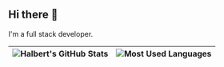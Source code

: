 ## Hi there 👋

I'm a full stack developer.

| <img align="center" src="https://github-readme-stats.vercel.app/api?username=princescar&show_icons=true&include_all_commits=true&theme=buefy&hide_border=false" alt="Halbert's GitHub Stats" /> | <img align="center" src="https://github-readme-stats.vercel.app/api/top-langs/?username=princescar&layout=compact&theme=buefy&hide_border=true" alt="Most Used Languages" /> |
| ------------- | ------------- |

<!--
**princescar/princescar** is a ✨ _special_ ✨ repository because its `README.md` (this file) appears on your GitHub profile.

Here are some ideas to get you started:

- 🔭 I’m currently working on ...
- 🌱 I’m currently learning ...
- 👯 I’m looking to collaborate on ...
- 🤔 I’m looking for help with ...
- 💬 Ask me about ...
- 📫 How to reach me: ...
- 😄 Pronouns: ...
- ⚡ Fun fact: ...
-->
